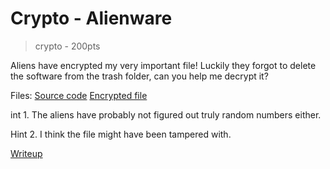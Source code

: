 # Crypto - Alienware

> crypto - 200pts

Aliens have encrypted my very important file! Luckily they forgot to delete the software from the trash folder, can you help me decrypt it?

Files: [Source code](src/word.py) [Encrypted file](src/Stardust-reckoning.txt.enc)

int 1. The aliens have probably not figured out truly random numbers either.

Hint 2. I think the file might have been tampered with.

[Writeup](writeup/WRITEUP.md)

